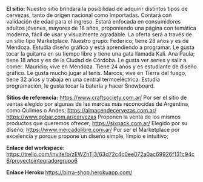 **El sitio:**
Nuestro sitio brindará la posibilidad de adquirir distintos tipos de cervezas, tanto de origen nacional como importadas. Contará con validación de edad para el ingreso.
Estará enfocada en consumidores adultos jóvenes, mayores de 18 años, proponiendo una página con temática moderna, fácil de usar y visualmente agradable.
La oferta será a través de un sitio tipo Marketplace.
Nuestro grupo:
Federico; tiene 28 años y es de Mendoza. Estudia diseño gráfico y está aprendiendo a programar. Le gusta tocar la guitarra en su tiempo libre y tiene una gata llamada Kali.
Ana Paula; tiene 18 años y es de la Ciudad de Córdoba. Le gusta ver series y salir a comer.
Mauricio; vive en Mendoza. Tiene 24 años y es estudiante de diseño gráfico. Le gusta mucho jugar al tenis.
Marcos; vive en Tierra del fuego, tiene 32 años y trabaja en una central termoeléctrica. Estudia programación, le gusta tocar la batería y hacer Snowboard.

**Sitios de referencia:**
https://www.craftsociety.com.ar/
Por ser el sitio de ventas elegido por algunas de las marcas más reconocidas de Argentina, como Quilmes o Andes;
https://almacendecervezas.com.ar/
https://www.gobar.com.ar/cervezas
Proponen la venta de los mismos productos que queremos ofrecer;
https://sixpack.com.ar/
Elegido por su diseño;
https://www.mercadolibre.com.ar/
Por ser el Marketplace por excelencia y porque propone un diseño simple, limpio e intuitivo;

**Enlace del workspace:**
https://trello.com/invite/b/zEWZhTj3/63d72c4c0ee072a0ac69926f131c94c6/proyectointegradorgrupo6

**Enlace Heroku**
https://birra-shop.herokuapp.com/
